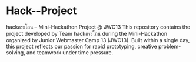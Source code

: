 # Hack--Project
hackกระโถน – Mini-Hackathon Project @ JWC13  This repository contains the project developed by Team hackกระโถน during the Mini-Hackathon organized by Junior Webmaster Camp 13 (JWC13). Built within a single day, this project reflects our passion for rapid prototyping, creative problem-solving, and teamwork under time pressure.
